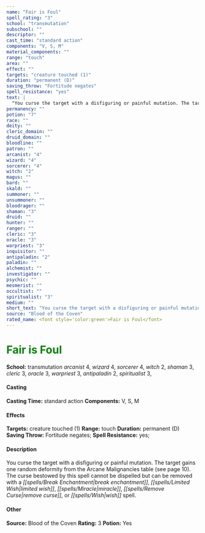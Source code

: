 ```yaml
---
name: "Fair is Foul"
spell_rating: "3"
school: "transmutation"
subschool: ""
descriptor: ""
cast_time: "standard action"
components: "V, S, M"
material_components: ""
range: "touch"
area: ""
effect: ""
targets: "creature touched (1)"
duration: "permanent (D)"
saving_throw: "Fortitude negates"
spell_resistance: "yes"
text: |
  "You curse the target with a disfiguring or painful mutation. The target gains one random deformity from the Arcane Malignancies table (see page 10). The curse bestowed by this spell cannot be dispelled but can be removed with a break enchantment, limited wish, miracle, remove curse, or wish spell."
permanency: ""
potion: "7"
race: ""
deity: ""
cleric_domain: ""
druid_domain: ""
bloodline: ""
patron: ""
arcanist: "4"
wizard: "4"
sorcerer: "4"
witch: "2"
magus: ""
bard: ""
skald: ""
summoner: ""
unsummoner: ""
bloodrager: ""
shaman: "3"
druid: ""
hunter: ""
ranger: ""
cleric: "3"
oracle: "3"
warpriest: "3"
inquisitor: ""
antipaladin: "2"
paladin: ""
alchemist: ""
investigator: ""
psychic: ""
mesmerist: ""
occultist: ""
spiritualist: "3"
medium: ""
short_text: "You curse the target with a disfiguring or painful mutation. The target gains on"
source: "Blood of the Coven"
rated_name: <font style='color:green'>Fair is Foul</font>
---
```


# <font style='color:green'>Fair is Foul</font> 
**School:** transmutation 
_arcanist_ 4, _wizard_ 4, _sorcerer_ 4, _witch_ 2, _shaman_ 3, _cleric_ 3, _oracle_ 3, _warpriest_ 3, _antipaladin_ 2, _spiritualist_ 3, 
#### Casting
**Casting Time:** standard action
 **Components:** V, S, M 
 #### Effects
**Targets:** creature touched (1)
**Range:** touch
**Duration:** permanent (D)
**Saving Throw:** Fortitude negates; **Spell Resistance:** yes; 
 #### Description
You curse the target with a disfiguring or painful mutation. The target gains one random deformity from the Arcane Malignancies table (see page 10). The curse bestowed by this spell cannot be dispelled but can be removed with a _[[spells/Break Enchantment|break enchantment]]_, _[[spells/Limited Wish|limited wish]]_, _[[spells/Miracle|miracle]]_, _[[spells/Remove Curse|remove curse]]_, or _[[spells/Wish|wish]]_ spell.

 #### Other
**Source:** Blood of the Coven
**Rating:** 3
**Potion:** Yes

